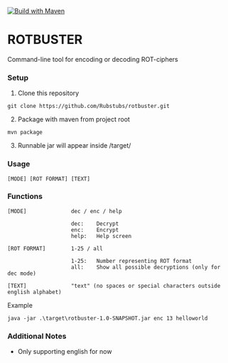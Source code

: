[![Build with Maven](https://github.com/Rubstubs/rotbuster/actions/workflows/maven.yml/badge.svg)](https://github.com/Rubstubs/rotbuster/actions/workflows/maven.yml)

# ROTBUSTER

Command-line tool for encoding or decoding ROT-ciphers

### Setup
1. Clone this repository
``` 
git clone https://github.com/Rubstubs/rotbuster.git
```
2. Package with maven from project root
```
mvn package
```
3. Runnable jar will appear inside /target/

### Usage

    [MODE] [ROT FORMAT] [TEXT]


### Functions

	[MODE]              dec / enc / help
                        
                        dec:    Decrypt
                        enc:    Encrypt
                        help:   Help screen

	[ROT FORMAT]        1-25 / all

                        1-25:   Number representing ROT format
                        all:    Show all possible decryptions (only for dec mode)

	[TEXT]	            "text" (no spaces or special characters outside english alphabet)

Example
    
    java -jar .\target\rotbuster-1.0-SNAPSHOT.jar enc 13 helloworld

### Additional Notes
* Only supporting english for now